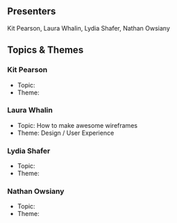 ## Presenters

Kit Pearson, Laura Whalin, Lydia Shafer, Nathan Owsiany

## Topics & Themes

### Kit Pearson

* Topic:
* Theme:

### Laura Whalin

* Topic: How to make awesome wireframes
* Theme: Design / User Experience

### Lydia Shafer

* Topic:
* Theme:

### Nathan Owsiany

* Topic:
* Theme:

